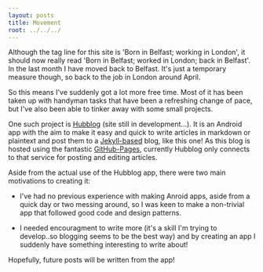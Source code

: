 ```yaml
---
layout: posts
title: Movement 
root: ../../../
---
```


Although the tag line for this site is 'Born in Belfast; working in London', it should now really read 'Born in Belfast; worked in London; back in Belfast'. In the last month I have moved back to Belfast. It's just a temporary measure though, so back to the job in London around April.

So this means I've suddenly got a lot more free time. Most of it has been taken up with handyman tasks that have been a refreshing change of pace, but I've also been able to tinker away with some small projects.

One such project is [Hubblog](http://hubblog-app.com) (site still in development...). It is an Android app with the aim to make it easy and quick to write articles in markdown or plaintext and post them to a [Jekyll-based](http://jekyllrb.com/) blog, like this one! As this blog is hosted using the fantastic [GitHub-Pages](http://pages.github.com/), currently Hubblog only connects to that service for posting and editing articles.

Aside from the actual use of the Hubblog app, there were two main motivations to creating it:

* I've had no previous experience with making Anroid apps, aside from a quick day or two messing around, so I was keen to make a non-trivial app that followed good code and design patterns. 

* I needed encouragment to write more (it's a skill I'm trying to develop..so blogging seems to be the best way) and by creating an app I suddenly have something interesting to write about!

Hopefully, future posts will be written from the app!
